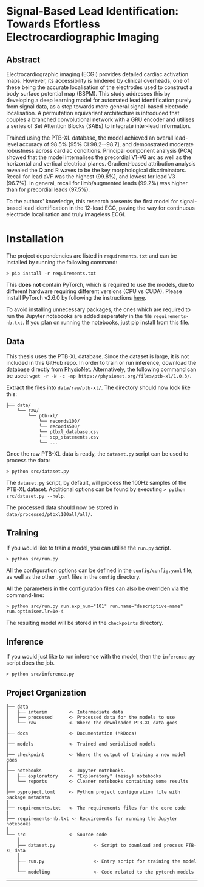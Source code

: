 # Signal-Based Lead Identification: Towards Efortless Electrocardiographic Imaging

## Abstract

Electrocardiographic imaging (ECGI) provides detailed cardiac activation maps. However, its accessibility is hindered by clinical overheads, one of these being the accurate localisation of the electrodes used to construct a body surface potential map (BSPM). This study addresses this by developing a deep learning model for automated lead identification purely from signal data, as a step towards more general signal-based electrode localisation. A permutation equivariant architecture is introduced that couples a branched convolutional network with a GRU encoder and utilises a series of Set Attention Blocks (SABs) to integrate inter-lead information.

Trained using the PTB-XL database, the model achieved an overall lead-level accuracy of 98.5\% [95\% CI 98.2--98.7], and demonstrated moderate robustness across cardiac conditions. Principal component analysis (PCA) showed that the model internalises the precordial V1-V6 arc as well as the horizontal and vertical electrical planes. Gradient-based attribution analysis revealed the Q and R waves to be the key morphological discriminators. Recall for lead aVF was the highest (99.8\%), and lowest for lead V3 (96.7\%). In general, recall for limb/augmented leads (99.2\%) was higher than for precordial leads (97.5\%).

To the authors' knowledge, this research presents the first model for signal-based lead identification in the 12-lead ECG, paving the way for continuous electrode localisation and truly imageless ECGI.

# Installation

The project dependencies are listed in `requirements.txt` and can be installed by running the following command:

```
> pip install -r requirements.txt
```

This **does not** contain PyTorch, which is required to use the models, due to different hardware requiring different versions (CPU vs CUDA). Please install PyTorch v2.6.0 by following the instructions [here](https://pytorch.org/get-started/previous-versions/).

To avoid installing unnecessary packages, the ones which are required to run the Jupyter notebooks are added seperately in the file `requirements-nb.txt`. If you plan on running the notebooks, just pip install from this file.

## Data
This thesis uses the PTB-XL database. Since the dataset is large, it is not included in this GitHub repo. In order to train or run inference, download the database directly from [PhysioNet](https://physionet.org/content/ptb-xl/). Alternatively, the following command can be used: `wget -r -N -c -np https://physionet.org/files/ptb-xl/1.0.3/`.

Extract the files into `data/raw/ptb-xl/`. The directory should now look like this:

```
├── data/
    └── raw/
        └── ptb-xl/
            └── records100/
            └── records500/
            └── ptbxl_database.csv
            └── scp_statements.csv
            └── ...
```

Once the raw PTB-XL data is ready, the `dataset.py` script can be used to process the data:

```
> python src/dataset.py
```

The `dataset.py` script, by default, will process the 100Hz samples of the PTB-XL dataset. Additional options can be found by executing `> python src/dataset.py --help`.

The processed data should now be stored in `data/processed/ptbxl100all/all/`.

## Training 

If you would like to train a model, you can utilise the `run.py` script.

```
> python src/run.py
```

All the configuration options can be defined in the `config/config.yaml` file, as well as the other `.yaml` files in the `config` directory.

All the parameters in the configuration files can also be overriden via the command-line:

```
> python src/run.py run.exp_num="101" run.name="descriptive-name" run.optimiser.lr=1e-4
```

The resulting model will be stored in the `checkpoints` directory.

## Inference

If you would just like to run inference with the model, then the `inference.py` script does the job.

```
> python src/inference.py
```

## Project Organization

```
├── data
│   ├── interim        <- Intermediate data
│   ├── processed      <- Processed data for the models to use
│   └── raw            <- Where the downloaded PTB-XL data goes
│
├── docs               <- Documentation (MkDocs)
│
├── models             <- Trained and serialised models
│
├── checkpoint         <- Where the output of training a new model goes
│
├── notebooks          <- Jupyter notebooks.
│   ├── exploratory    <- "Exploratory" (messy) notebooks
│   └── reports        <- Cleaner notebooks containing some results
│
├── pyproject.toml     <- Python project configuration file with package metadata
│
├── requirements.txt   <- The requirements files for the core code
|
├── requirements-nb.txt <- Requirements for running the Jupyter notebooks
│
└── src                <- Source code
    │
    ├── dataset.py              <- Script to download and process PTB-XL data
    │
    ├── run.py                  <- Entry script for training the model
    │
    └── modeling                <- Code related to the pytorch models
```

--------

